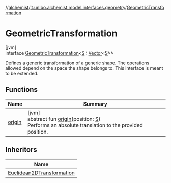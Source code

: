 //[alchemist](../../../index.md)/[it.unibo.alchemist.model.interfaces.geometry](../index.md)/[GeometricTransformation](index.md)

# GeometricTransformation

[jvm]\
interface [GeometricTransformation](index.md)<[S](index.md) : [Vector](../-vector/index.md)<[S](index.md)>>

Defines a generic transformation of a generic shape. The operations allowed depend on the space the shape belongs to. This interface is meant to be extended.

## Functions

| Name | Summary |
|---|---|
| [origin](origin.md) | [jvm]<br>abstract fun [origin](origin.md)(position: [S](index.md))<br>Performs an absolute translation to the provided position. |

## Inheritors

| Name |
|---|
| [Euclidean2DTransformation](../../it.unibo.alchemist.model.interfaces.geometry.euclidean2d/-euclidean2-d-transformation/index.md) |
